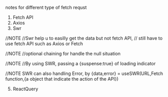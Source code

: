 notes for different type of fetch requst

1. Fetch API
2. Axios
3. Swr

//NOTE
//Swr help u to easilly get the data but not fetch API,
// still have to use fetch API such as Axios or Fetch

//NOTE
//optional chaining for handle the null situation

//NOTE
//By using SWR, passing a {suspense:true} of loading indicator

//NOTE
SWR can also handling Error, by {data,error} = useSWR(URL,Fetch function,{a object that indicate the action of the API})

5. ReactQuery
